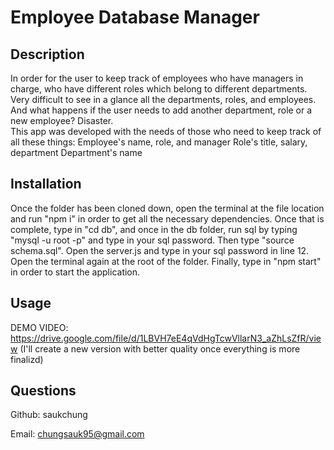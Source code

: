 # Employee Database Manager

## Description
    
In order for the user to keep track of employees who have managers in charge, who have different roles which belong to different departments. Very difficult to see in a glance all the departments, roles, and employees. And what happens if the user needs to add another department, role or a new employee? Disaster.		
This app was developed with the needs of those who need to keep track of all these things:
Employee's name, role, and manager
Role's title, salary, department
Department's name
    
## Installation
    
Once the folder has been cloned down, open the terminal at the file location and run "npm i" in order to get all the necessary dependencies. 
Once that is complete, type in "cd db", and once in the db folder, run sql by typing "mysql -u root -p" and type in your sql password. Then type "source schema.sql".
Open the server.js and type in your sql password in line 12.
Open the terminal again at the root of the folder.
Finally, type in "npm start" in order to start the application.
    
    
## Usage
    
DEMO VIDEO: https://drive.google.com/file/d/1LBVH7eE4qVdHgTcwVllarN3_aZhLsZfR/view 
(I'll create a new version with better quality once everything is more finalizd)

    
## Questions
    
Github: saukchung
    
Email: chungsauk95@gmail.com